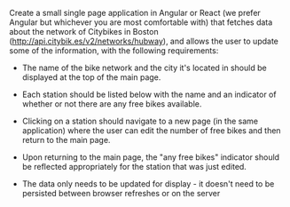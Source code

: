 Create a small single page application in Angular or React (we prefer Angular but whichever you are most comfortable with) that fetches data about the network of Citybikes in Boston (http://api.citybik.es/v2/networks/hubway), and allows the user to update some of the information, with the following requirements:

- The name of the bike network and the city it's located in should be displayed at the top of the main page. 

- Each station should be listed below with the name and an indicator of whether or not there are any free bikes available.

- Clicking on a station should navigate to a new page (in the same application) where the user can edit the number of free bikes and then return to the main page.

- Upon returning to the main page, the "any free bikes" indicator should be reflected appropriately for the station that was just edited.

- The data only needs to be updated for display - it doesn't need to be persisted between browser refreshes or on the server
